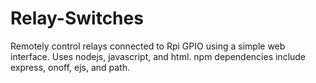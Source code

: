 # Relay-Switches
Remotely control relays connected to Rpi GPIO using a simple web interface. Uses nodejs, javascript, and html. npm dependencies include express, onoff, ejs, and path.
